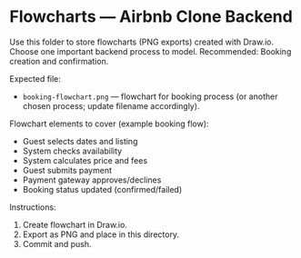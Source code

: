 # Flowcharts — Airbnb Clone Backend

Use this folder to store flowcharts (PNG exports) created with Draw.io. Choose one important backend process to model. Recommended: Booking creation and confirmation.

Expected file:

- `booking-flowchart.png` — flowchart for booking process (or another chosen process; update filename accordingly).

Flowchart elements to cover (example booking flow):

- Guest selects dates and listing
- System checks availability
- System calculates price and fees
- Guest submits payment
- Payment gateway approves/declines
- Booking status updated (confirmed/failed)

Instructions:

1. Create flowchart in Draw.io.
2. Export as PNG and place in this directory.
3. Commit and push.
